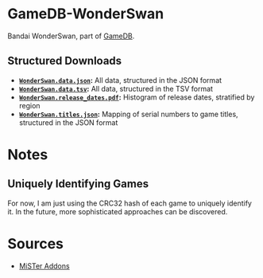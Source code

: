 # GameDB-WonderSwan
Bandai WonderSwan, part of [GameDB](https://github.com/niemasd/GameDB).

## Structured Downloads
* **[`WonderSwan.data.json`](https://github.com/niemasd/GameDB-WonderSwan/releases/latest/download/WonderSwan.data.json):** All data, structured in the JSON format
* **[`WonderSwan.data.tsv`](https://github.com/niemasd/GameDB-WonderSwan/releases/latest/download/WonderSwan.data.tsv):** All data, structured in the TSV format
* **[`WonderSwan.release_dates.pdf`](https://github.com/niemasd/GameDB-WonderSwan/releases/latest/download/WonderSwan.release_dates.pdf):** Histogram of release dates, stratified by region
* **[`WonderSwan.titles.json`](https://github.com/niemasd/GameDB-WonderSwan/releases/latest/download/WonderSwan.titles.json):** Mapping of serial numbers to game titles, structured in the JSON format

# Notes

## Uniquely Identifying Games

For now, I am just using the CRC32 hash of each game to uniquely identify it. In the future, more sophisticated approaches can be discovered.

# Sources

* [MiSTer Addons](https://misteraddons.com/)
